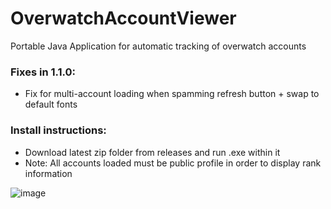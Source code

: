 # OverwatchAccountViewer
Portable Java Application for automatic tracking of overwatch accounts

### Fixes in 1.1.0:
- Fix for multi-account loading when spamming refresh button + swap to default fonts

### Install instructions:

- Download latest zip folder from releases and run .exe within it
- Note: All accounts loaded must be public profile in order to display rank information

![image](https://user-images.githubusercontent.com/79825913/175047872-c32b0d57-9aa9-4d0e-a1e5-a338ec0398cd.png)
